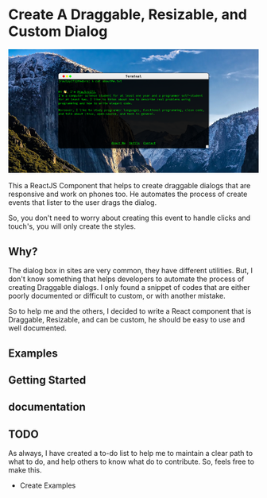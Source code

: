 
# Create A Draggable, Resizable, and Custom Dialog

![Terminal in browser](/assets/socialImage.png)

This a ReactJS Component that helps to create draggable dialogs that are responsive and work on phones too. He automates the process of create events that lister to the user drags the dialog. 

So, you don't need to worry about creating this event to handle clicks and touch's, you will only create the styles. 

## Why?

The dialog box in sites are very common, they have different utilities. But, I don't know something that helps developers to automate the process of creating Draggable dialogs. I only found a snippet of codes that are either poorly documented or difficult to custom, or with another mistake. 

So to help me and the others, I decided to write a React component that is Draggable, Resizable, and can be custom, he should be easy to use and well documented.

## Examples

## Getting Started

## documentation

## TODO 

As always, I have created a to-do list to help me to maintain a clear path to what to do, and help others to know what do to contribute. So, feels free to make this.

 - Create Examples

